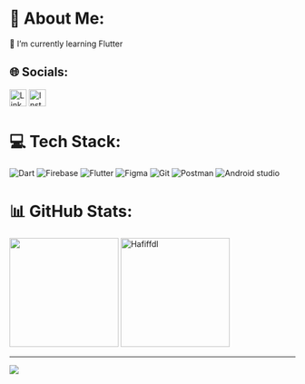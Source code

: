 # 💫 About Me:
🔭 I’m currently learning Flutter


## 🌐 Socials:
<a href="https://www.linkedin.com/in/hafif-faadillah/" target="_blank"><img alt="LinkedIn" src="https://img.shields.io/badge/linkedin-%230077B5.svg?&style=for-the-badge&logo=linkedin&logoColor=white"  height="30px"/></a> <a href="https://www.instagram.com/hafiffdl_/" target="_blank"><img alt="Instagram" src="https://img.shields.io/badge/Instagram-E4405F?style=for-the-badge&logo=instagram&logoColor=white"  height="30px"/></a>

# 💻 Tech Stack:
![Dart](https://img.shields.io/badge/dart-%230175C2.svg?style=for-the-badge&logo=dart&logoColor=white) ![Firebase](https://img.shields.io/badge/firebase-%23039BE5.svg?style=for-the-badge&logo=firebase) ![Flutter](https://img.shields.io/badge/Flutter-%2302569B.svg?style=for-the-badge&logo=Flutter&logoColor=white) ![Figma](https://img.shields.io/badge/figma-%23F24E1E.svg?style=for-the-badge&logo=figma&logoColor=white) ![Git](https://img.shields.io/badge/Git-%23F24E1E.svg?style=for-the-badge&logo=git&logoColor=white) ![Postman](https://img.shields.io/badge/-Postman-00C7B7.svg?style=for-the-badge&logo=postman&logoColor=white) ![Android studio](https://img.shields.io/badge/androidstudio-white.svg?style=for-the-badge&logo=androidstudio&logoColor=green)

# 📊 GitHub Stats:
<img src="https://github-readme-stats.anuraghazra1.vercel.app/api?username=Hafiffdl&show_icons=true&count_private=true&theme=dracula&hide_border=true" height="192px"/></a>
<img src="https://github-readme-streak-stats.herokuapp.com/?user=Hafiffdl&theme=dracula&hide_border=true" alt="Hafiffdl" height="192px" /></a>


---
[![](https://visitcount.itsvg.in/api?id=Hafiffdl&icon=0&color=0)](https://visitcount.itsvg.in)

